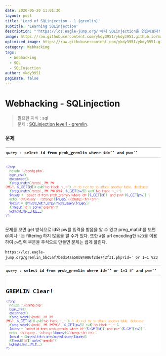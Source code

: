 ```yaml
---
date: 2020-05-20 11:01:30
layout: post
title: 'Lord of SQLinjection - 1 (gremlin)'
subtitle: 'Learning SQLinjection'
description: "'https://los.eagle-jump.org/'에서 SQLinjection을 연습해보자!!"
image: https://raw.githubusercontent.com/ykdy3951/ykdy3951.github.io/master/_src/SQLinjection/1/image.png
optimized_image: https://raw.githubusercontent.com/ykdy3951/ykdy3951.github.io/master/_src/SQLinjection/1/image.png
category: Webhacking
tags:
  - Webhacking
  - SQL
  - SQLInjection
author: ykdy3951
paginate: false
---
```


# Webhacking - SQLinjection

> 필요한 지식 : sql <br>
> 문제 : [SQLinjection level1 - gremlin](https://los.eagle-jump.org/gremlin_bbc5af7bed14aa50b84986f2de742f31.php).

### 문제

![placeholder](https://github.com/ykdy3951/ykdy3951.github.io/blob/master/_src/SQLinjection/1/1.png?raw=true 'target')

문제를 보면 get 방식으로 id와 pw를 입력을 받음을 알 수 있고
preg_match를 보면 `OR`이나 `'`는 filtering 하지 않음을 알 수가 있다. 또한 `#`을 url encoding한 `%23`을 이용하여 `pw`입력 부분을 주석으로 만들면 문제는 쉽게 풀린다.

`https://los.eagle-jump.org/gremlin_bbc5af7bed14aa50b84986f2de742f31.php?id=' or 1=1 %23`

![placeholder](https://github.com/ykdy3951/ykdy3951.github.io/blob/master/_src/SQLinjection/1/2.png?raw=true 'solve!')
